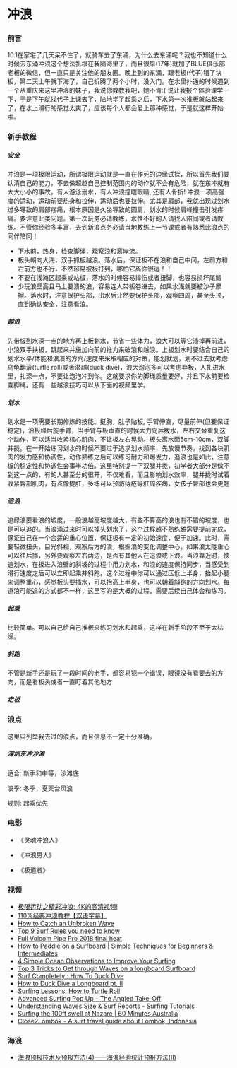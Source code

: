 # 冲浪

### 前言

10.1在家宅了几天呆不住了，就骑车去了东涌，为什么去东涌呢？我也不知道什么时候去东涌冲浪这个想法扎根在我脑海里了，而且很早(17年)就加了BLUE俱乐部老板的微信，但一直只是关注他的朋友圈。晚上到的东涌，跟老板(代子)租了块板，第二天上午就下海了，自己折腾了两个小时，没入门。在水里扑通的时候遇到一个从重庆来这里冲浪的妹子，我说你教教我吧，她不肯:(  说让我报个体验课学一下，于是下午就找代子上课去了，陆地学了起乘之后，下水第一次推板就站起来了，在水上滑行的感觉太爽了，应该每个人都会爱上那种感觉，于是就这样开始啦。

### 新手教程

##### 安全

冲浪是一项极限运动，所谓极限运动就是一直在作死的边缘试探，所以首先我们要认清自己的能力，不去做超越自己控制范围内的动作就不会有危险，就在东冲就有大大小小的事故，有人游泳溺水，有人冲浪撞瞎眼睛, 还有人骨折! 冲浪一项高强度的运动，运动前要热身和拉伸，运动后也要拉伸。尤其是肩部，我就出现过划水过多导致的肩部疼痛，根本原因是久坐导致的圆肩，划水的时候肩峰撞击引发疼痛。要注意此类问题。第一次玩务必请教练，水性不好的人请找人陪同或者请教练。不管你经验多丰富，去到新浪点务必请当地教练上一节课或者有熟悉此浪点的同伴陪同！

* 下水前，热身，检查脚绳，观察浪和离岸流。
* 板头朝向大海，双手抓板越浪。落水后，保证板不在浪和自己中间，左前方和右前方也不行，不然容易被板打到，哪怕它离你很远！！
* 不要在浅滩区起乘或站板，落水的时候容易摔伤或者扭脚，也容易损坏尾鳍
* 少玩浪壁高且马上要溃的浪，容易连人带板卷进去，如果水浅就要被沙子摩擦。落水时，注意保护头部，出水后让然要保护头部，观察四周，甚至头顶，直到确认安全，注意看浪。

##### 越浪

先带板到水深一点的地方再上板划水，节省一些体力，浪大可以等它溃掉再前进，小浪双手扶板，跳起来并施加向前的推力来破浪和越浪。上板划水时要结合自己的划水水平/体能和浪溃的方向/速度来采取相应的对策，能划就划，划不过去就考虑乌龟翻滚(turtle roll)或者潜越(duck dive)，浪大泡泡多可以考虑弃板，人扎进水里，扎深一点，不要让泡泡冲到你。这就要求你的脚绳质量要好，并且下水前要检查脚绳。还有一些越浪技巧可以从下面的视频里学。

##### 划水

划水是一项需要长期修炼的技能。挺胸，肚子贴板, 手臂伸直，尽量前伸(但要保证稳定)，沿板缘后旋手臂，当手臂与板垂直的时候大力向后拨水，左右交替重复这个动作，可以适当收紧核心肌肉，不让板左右晃动。板头离水面5cm-10cm，双脚并拢。在一开始练习划水的时候不要过于追求划水频率，先放慢节奏，找到各块肌肉的发力感和协调性，动作熟练之后可以练习耐力和爆发力，追浪也是如此，注意板的稳定性和协调性会事半功倍。这里特别提一下双腿并拢，初学者大部分是做不到这一点的，有的人甚至分的很开，不仅难看，而且影响划水效率，腿并拢时试着收紧臀部肌肉，有点像提肛，多练可以预防痔疮等肛周疾病，女孩子臀部也会更翘

##### 追浪

追绿浪要看浪的坡度，一般浪越高坡度越大，有些不算高的浪也有不错的坡度，也是可以追的。当浪涌过来时可以掉头划水了，这个过程越不熟练越需要提前完成，保证自己在一个合适的重心位置，保证板有一定的初始速度，便于加速。此时，需要轻微扭头，目光斜视，观察后方的浪，根据浪的变化调整中心，如果浪太陡重心可以往后挪，另外要观察左右两边，是否有其他人在追浪或下浪。当浪靠近时，快速划水，在板进入浪壁的斜坡的过程中用力划水，和浪的速度保持同步，当感受到滑行速度之后可以立即起乘并斜跑。这个过程中你可以通过压低上半身，抬起小腿来调整重心，感觉板头要插水，可以抬高上半身，也可以朝着斜跑的方向划水。每道浪可能追的方式都不一样，这里写的是大概的过程，需要后续自己体会和练习。

##### 起乘

比较简单。可以自己给自己推板来练习划水和起乘，这样在新手阶段不至于太枯燥。

##### 斜跑

不管是新手还是玩了一段时间的老手，都容易犯一个错误，眼镜没有看要去的方向，而是看板头或者一直盯着其他地方

##### 走板

### 浪点

这里只列举我去过的浪点，而且信息不一定十分准确。

##### 深圳东冲沙滩

适合: 新手和中等，沙滩底

浪季: 冬季，夏天台风浪

规则: 起乘优先

### 电影

* 《灵魂冲浪人》

* 《冲浪男人》

* 《极道者》

### 视频

* [极限运动之精彩冲浪: 4K的高清视频!](https://v.youku.com/v_show/id_XMzE2NzQzMzUzNg==.html?spm=a2h0k.11417342.soresults.dposter)
* [110%经典冲浪教程【双语字幕】](https://v.youku.com/v_show/id_XMjUzMzM1NjYyNA==.html?spm=a2h0k.11417342.soresults.dposter)
* [How to Catch an Unbroken Wave](https://www.youtube.com/watch?v=k_Vd9SYg4wI)
* [Top 9 Surf Rules you need to know](https://www.youtube.com/watch?v=XCaiQYVEut4)
* [Full Volcom Pipe Pro 2018 final heat](https://www.youtube.com/watch?v=vNB-mpVBsM8)
* [How to Paddle on a Surfboard | Simple Techniques for Beginners & Intermediates](https://www.youtube.com/watch?v=3M7Ko0ZxIh0)
* [4 Simple Ocean Observations to Improve Your Surfing](https://www.youtube.com/watch?v=SFySjst-TlA)
* [Top 3 Tricks to Get through Waves on a longboard Surfboard](https://www.youtube.com/watch?v=j_I83dlNUWg)
* [Surf Completely : How To Duck Dive](https://www.youtube.com/watch?v=AMDvj9EwtKI)
* [How to Duck Dive a Longboard pt. II](https://www.youtube.com/watch?v=1UBVcWzRdAE)
* [Surfing Lessons: How to Turtle Roll](https://www.youtube.com/watch?v=KLwYjrKhFBs)
* [Advanced Surfing Pop Up - The Angled Take-Off](https://www.youtube.com/watch?v=-uYm7uyXKec)
* [Understanding Waves Size & Surf Reports - Surfing Tutorials](https://www.youtube.com/watch?v=Yl14Dggru0o)
* [Surfing the 100ft swell at Nazare | 60 Minutes Australia](https://www.youtube.com/watch?v=JkMWoHjnaRw)
* [Close2Lombok - A surf travel guide about Lombok, Indonesia](https://www.youtube.com/watch?v=kWVG25F8yi0)

### 海浪

* [海浪预报技术及预报方法(4)——海浪经验统计预报方法(Ⅱ)](http://www.hyyb.org.cn/Magazine/GetPDF.aspx?ID=1377)

